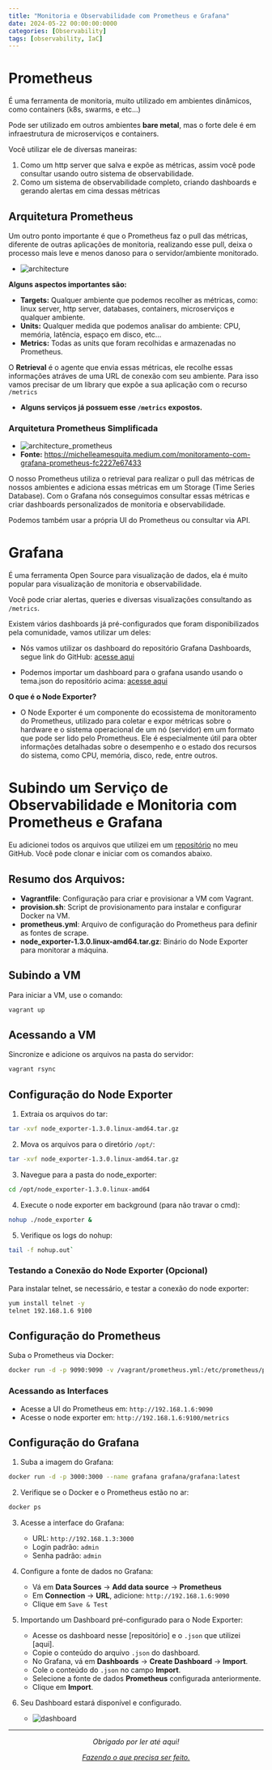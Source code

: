 ```yaml
---
title: "Monitoria e Observabilidade com Prometheus e Grafana"
date: 2024-05-22 00:00:00:0000
categories: [Observability]
tags: [observability, IaC]
---
```


# Prometheus
É uma ferramenta de monitoria, muito utilizado em ambientes dinâmicos, como containers (k8s, swarms, e etc...)

Pode ser utilizado em outros ambientes **bare metal**, mas o forte dele é em infraestrutura de microserviços e containers.

Você utilizar ele de diversas maneiras:
1. Como um http server que salva e expõe as métricas, assim você pode consultar usando outro sistema de observabilidade.
2. Como um sistema de observabilidade completo, criando dashboards e gerando alertas em cima dessas métricas

## Arquitetura Prometheus
Um outro ponto importante é que o Prometheus faz o pull das métricas, diferente de outras aplicações de monitoria, realizando esse pull, deixa o processo mais leve e menos danoso para o servidor/ambiente monitorado.
- ![architecture](/assets/images/observability-prometheus-grafana/architecture_prometheus.png)

**Alguns aspectos importantes são:**
- **Targets:** Qualquer ambiente que podemos recolher as métricas, como: linux server, http server, databases, containers, microserviços e qualquer ambiente.
- **Units:** Qualquer medida que podemos analisar do ambiente: CPU, memória, latência, espaço em disco, etc...
- **Metrics:** Todas as units que foram recolhidas e armazenadas no Prometheus.

O **Retrieval** é o agente que envia essas métricas, ele recolhe essas informações atráves de uma URL de conexão com seu ambiente. Para isso vamos precisar de um library que expõe a sua aplicação com o recurso `/metrics`
- **Alguns serviços já possuem esse `/metrics` expostos.**

### Arquitetura Prometheus Simplificada
- ![architecture_prometheus](/assets/images/observability-prometheus-grafana/architecture_prometheus_grafana.png)
- **Fonte:** https://michelleamesquita.medium.com/monitoramento-com-grafana-prometheus-fc2227e67433

O nosso Prometheus utiliza o retrieval para realizar o pull das métricas de nossos ambientes e adiciona essas métricas em um Storage (Time Series Database). Com o Grafana nós conseguimos consultar essas métricas e criar dashboards personalizados de monitoria e observabilidade.

Podemos também usar a própria UI do Prometheus ou consultar via API.

# Grafana
É uma ferramenta Open Source para visualização de dados, ela é muito popular para visualização de monitoria e observabilidade.

Você pode criar alertas, queries e diversas visualizações consultando as `/metrics`.

Existem vários dashboards já pré-configurados que foram disponibilizados pela comunidade, vamos utilizar um deles:
- Nós vamos utilizar os dashboard do repositório Grafana Dashboards, segue link do GitHub: [acesse aqui](https://github.com/rfrail3/grafana-dashboards/tree/master/prometheus)

- Podemos importar um dashboard para o grafana usando usando o tema.json do repositório acima: [acesse aqui](https://raw.githubusercontent.com/rfrail3/grafana-dashboards/master/prometheus/node-exporter-full.json)

**O que é o Node Exporter?**
- O Node Exporter é um componente do ecossistema de monitoramento do Prometheus, utilizado para coletar e expor métricas sobre o hardware e o sistema operacional de um nó (servidor) em um formato que pode ser lido pelo Prometheus. Ele é especialmente útil para obter informações detalhadas sobre o desempenho e o estado dos recursos do sistema, como CPU, memória, disco, rede, entre outros.


# Subindo um Serviço de Observabilidade e Monitoria com Prometheus e Grafana

Eu adicionei todos os arquivos que utilizei em um [repositório](https://github.com/lorenzouriel/observability-prometheus-grafana) no meu GitHub. Você pode clonar e iniciar com os comandos abaixo.

## Resumo dos Arquivos:
- **Vagrantfile**: Configuração para criar e provisionar a VM com Vagrant.
- **provision.sh**: Script de provisionamento para instalar e configurar Docker na VM.
- **prometheus.yml**: Arquivo de configuração do Prometheus para definir as fontes de scrape.
- **node_exporter-1.3.0.linux-amd64.tar.gz**: Binário do Node Exporter para monitorar a máquina.


## Subindo a VM
Para iniciar a VM, use o comando:
```sh
vagrant up
```

## Acessando a VM
Sincronize e adicione os arquivos na pasta do servidor:
```sh
vagrant rsync
```

## Configuração do Node Exporter
1. Extraia os arquivos do tar:
```sh
tar -xvf node_exporter-1.3.0.linux-amd64.tar.gz
```

2. Mova os arquivos para o diretório `/opt/`:
```sh
tar -xvf node_exporter-1.3.0.linux-amd64.tar.gz
```

3. Navegue para a pasta do node_exporter:
```sh
cd /opt/node_exporter-1.3.0.linux-amd64
```

4. Execute o node exporter em background (para não travar o cmd):
```sh
nohup ./node_exporter &
```

5. Verifique os logs do nohup:
```sh
tail -f nohup.out`
```

### Testando a Conexão do Node Exporter (Opcional)
Para instalar telnet, se necessário, e testar a conexão do node exporter:
```sh
yum install telnet -y
telnet 192.168.1.6 9100
```

##  Configuração do Prometheus
Suba o Prometheus via Docker:
```sh
docker run -d -p 9090:9090 -v /vagrant/prometheus.yml:/etc/prometheus/prometheus.yml prom/prometheus
```

### Acessando as Interfaces
- Acesse a UI do Prometheus em: `http://192.168.1.6:9090`
- Acesse o node exporter em: `http://192.168.1.6:9100/metrics`

## Configuração do Grafana
1. Suba a imagem do Grafana:
```sh
docker run -d -p 3000:3000 --name grafana grafana/grafana:latest
```

2. Verifique se o Docker e o Prometheus estão no ar:
```sh
docker ps
```

3. Acesse a interface do Grafana:
    - URL: `http://192.168.1.3:3000`
    - Login padrão: `admin`
    - Senha padrão: `admin`

4. Configure a fonte de dados no Grafana:
    - Vá em **Data Sources** -> **Add data source** -> **Prometheus**
    - Em **Connection** -> **URL**, adicione: `http://192.168.1.6:9090`
    - Clique em `Save & Test`

5. Importando um Dashboard pré-configurado para o Node Exporter:
    - Acesse os dashboard nesse [repositório] e o `.json` que utilizei [aqui].
    - Copie o conteúdo do arquivo `.json` do dashboard.
    - No Grafana, vá em **Dashboards** ->  **Create Dashboard** -> **Import**.
    - Cole o conteúdo do `.json` no campo **Import**.
    - Selecione a fonte de dados **Prometheus** configurada anteriormente.
    - Clique em **Import**.

6. Seu Dashboard estará disponível e configurado.
    - ![dashboard](/assets/images/observability-prometheus-grafana/dashboard-grafana.png)

---

<center>

*Obrigado por ler até aqui!*

[*Fazendo o que precisa ser feito.*](https://linktr.ee/lorenzo_uriel)
</center>